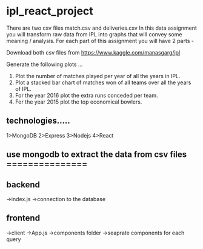 # ipl_react_project

There are two csv files match.csv and deliveries.csv
In this data assignment you will transform raw data from IPL into graphs that will convey some meaning / analysis. For each part of this assignment you will have 2 parts -

Download both csv files from https://www.kaggle.com/manasgarg/ipl

Generate the following plots ...

1. Plot the number of matches played per year of all the years in IPL.
2. Plot a stacked bar chart of matches won of all teams over all the years of IPL.
3. For the year 2016 plot the extra runs conceded per team.
4. For the year 2015 plot the top economical bowlers.


## technologies.....
1>MongoDB
2>Express
3>Nodejs
4>React

## use mongodb to extract the data from csv files ===============
## backend
 ->index.js
  ->connection to the database
 
## frontend
->client
 ->App.js
  ->components folder
   ->seaprate components for each query
